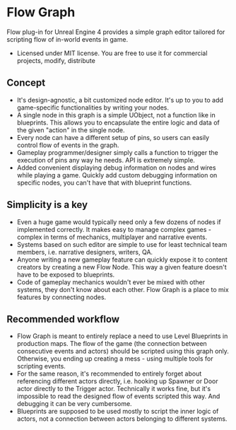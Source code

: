 # Flow Graph

Flow plug-in for Unreal Engine 4 provides a simple graph editor tailored for scripting flow of in-world events in game.
* Licensed under MIT license. You are free to use it for commercial projects, modify, distribute

## Concept
* It's design-agnostic, a bit customized node editor. It's up to you to add game-specific functionalities by writing your nodes.
* A single node in this graph is a simple UObject, not a function like in blueprints. This allows you to encapsulate the entire logic and data of the given "action" in the single node.
* Every node can have a different setup of pins, so users can easily control flow of events in the graph.
* Gameplay programmer/designer simply calls a function to trigger the execution of pins any way he needs. API is extremely simple.
* Added convenient displaying debug information on nodes and wires while playing a game. Quickly add custom debugging information on specific nodes, you can't have that with blueprint functions.

## Simplicity is a key
* Even a huge game would typically need only a few dozens of nodes if implemented correctly. It makes easy to manage complex games - complex in terms of mechanics, multiplayer and narrative events.
* Systems based on such editor are simple to use for least technical team members, i.e. narrative designers, writers, QA.
* Anyone writing a new gameplay feature can quickly expose it to content creators by creating a new Flow Node. This way a given feature doesn't have to be exposed to blueprints.
* Code of gameplay mechanics wouldn't ever be mixed with other systems, they don't know about each other. Flow Graph is a place to mix features by connecting nodes.

## Recommended workflow
* Flow Graph is meant to entirely replace a need to use Level Blueprints in production maps. The flow of the game (the connection between consecutive events and actors) should be scripted using this graph only. Otherwise, you ending up creating a mess - using multiple tools for scripting events.
* For the same reason, it's recommended to entirely forget about referencing different actors directly, i.e. hooking up Spawner or Door actor directly to the Trigger actor. Technically it works fine, but it's impossible to read the designed flow of events scripted this way. And debugging it can be very cumbersome.
* Blueprints are supposed to be used mostly to script the inner logic of actors, not a connection between actors belonging to different systems.
